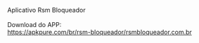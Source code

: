 Aplicativo Rsm Bloqueador<br/><br/>
Download do APP:<br/>
https://apkpure.com/br/rsm-bloqueador/rsmbloqueador.com.br 
